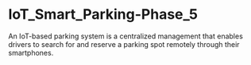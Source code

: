 # IoT_Smart_Parking-Phase_5
An IoT-based parking system is a centralized management that enables drivers to search for and reserve a parking spot remotely through their smartphones.
